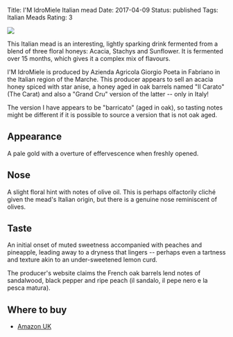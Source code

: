 Title: I'M IdroMiele Italian mead
Date: 2017-04-09
Status: published
Tags: Italian Meads
Rating: 3

![](//ws-eu.amazon-adsystem.com/widgets/q?_encoding=UTF8&ASIN=B0186824E2&Format=_SL250_&ID=AsinImage&MarketPlace=GB&ServiceVersion=20070822&WS=1&tag=traditionalmead-21)

This Italian mead is an interesting, lightly sparking drink fermented from a
blend of three floral honeys: Acacia, Stachys and Sunflower. It is fermented
over 15 months, which gives it a complex mix of flavours.

<!-- PELICAN_END_SUMMARY -->

I'M IdroMiele is produced by Azienda Agricola Giorgio Poeta in Fabriano in the
Italian region of the Marche. This producer appears to sell an acacia honey
spiced with star anise, a honey aged in oak barrels named "Il Carato"
(The Carat) and also a "Grand Cru" version of the latter -- only in Italy!

The version I have appears to be "barricato" (aged in oak), so tasting notes
might be different if it is possible to source a version that is not oak aged.

## Appearance

A pale gold with a overture of effervescence when freshly opened.

## Nose

A slight floral hint with notes of olive oil. This is perhaps
olfactorily cliché given the mead's Italian origin, but there is a genuine
nose reminiscent of olives.

## Taste

An initial onset of muted sweetness accompanied with peaches and pineapple,
leading away to a dryness that lingers -- perhaps even a tartness and texture
akin to an under-sweetened lemon curd.
 
The producer's website claims the French oak barrels lend notes of
sandalwood, black pepper and ripe peach
(il sandalo, il pepe nero e la pesca matura).


## Where to buy

* [Amazon UK](https://www.amazon.co.uk/IM-IdroMiele-Honey-wine-375ml/dp/B0186824E2/ref=as_li_ss_il?s=alcohol&ie=UTF8&qid=1491771663&sr=1-17&keywords=mead&linkCode=li3&tag=traditionalmead-21&linkId=97debc18b994568731822bf655897c60)
